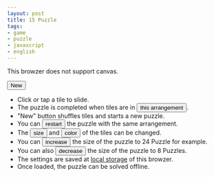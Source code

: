 ```yaml
---
layout: post
title: 15 Puzzle
tags:
- game
- puzzle
- javascript
- english
---
```

<canvas id="canvas">This browzer does not support canvas.</canvas>
<div id="message"></div>
<div id="lang" style="display: none;">en</div>
<button id="new" onclick="board.newGame()">New</button>
<script src="15.js"></script>

- Click or tap a tile to slide.
- The puzzle is completed when tiles are in <button onclick="board.showGoal()">this arrangement</button>.
- "New" button shuffles tiles and starts a new puzzle.
- You can <button onclick="board.restartGame()">restart</button> the puzzle with the same arrangement.
- The <button onclick="board.changeTileSize()">size</button> and
    <button onclick="board.changeMode()">color</button> of the tiles can be changed.
- You can <button onclick="board.incPuzzleSize()">increase</button> the size of the puzzle to 24 Puzzle for example.
- You can also <button onclick="board.decPuzzleSize()">decrease</button> the size of the puzzle to 8 Puzzles.
- The settings are saved at <a href="https://en.wikipedia.org/wiki/Web_storage">local storage</a> of this browzer.
- Once loaded, the puzzle can be solved offline.
